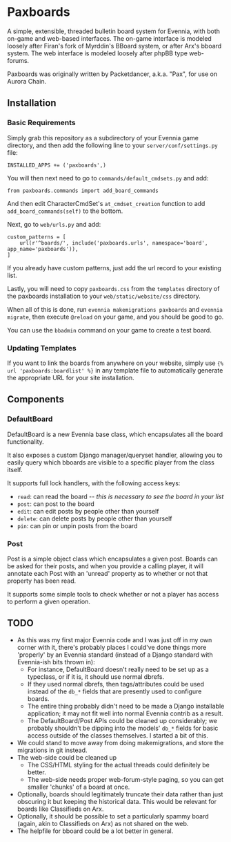 # Paxboards

A simple, extensible, threaded bulletin board system for Evennia, with both on-game and web-based interfaces.  The on-game interface is modeled loosely after Firan's fork of Myrddin's BBoard system, or after Arx's bboard system.  The web interface is modeled loosely after phpBB type web-forums.

Paxboards was originally written by Packetdancer, a.k.a. "Pax", for use on Aurora Chain.

## Installation

### Basic Requirements

Simply grab this repository as a subdirectory of your Evennia game directory, and then add the following line to your `server/conf/settings.py` file:

```
INSTALLED_APPS += ('paxboards',)
```

You will then next need to go to `commands/default_cmdsets.py` and add:

```
from paxboards.commands import add_board_commands
```

And then edit CharacterCmdSet's `at_cmdset_creation` function to add `add_board_commands(self)` to the bottom. 

Next, go to `web/urls.py` and add:

```
custom_patterns = [
    url(r'^boards/', include('paxboards.urls', namespace='board', app_name='paxboards')),
]
```

If you already have custom patterns, just add the url record to your existing list.

Lastly, you will need to copy `paxboards.css` from the `templates` directory of the paxboards installation to your `web/static/website/css` directory.

When all of this is done, run `evennia makemigrations paxboards` and `evennia migrate`, then execute `@reload` on your game, and you should be good to go.  

You can use the `bbadmin` command on your game to create a test board.

### Updating Templates

If you want to link the boards from anywhere on your website, simply use `{% url 'paxboards:boardlist' %}` in any template file to automatically generate the appropriate URL for your site installation.

## Components

### DefaultBoard

DefaultBoard is a new Evennia base class, which encapsulates all the board functionality.

It also exposes a custom Django manager/queryset handler, allowing you to easily query which bboards are visible to a specific player from the class itself.

It supports full lock handlers, with the following access keys:

* `read`: can read the board -- _this is necessary to see the board in your list_
* `post`: can post to the board
* `edit`: can edit posts by people other than yourself
* `delete`: can delete posts by people other than yourself
* `pin`: can pin or unpin posts from the board

### Post

Post is a simple object class which encapsulates a given post.  Boards can be asked for their posts, and when you provide a calling player, it will annotate each Post with an 'unread' property as to whether or not that property has been read.

It supports some simple tools to check whether or not a player has access to perform a given operation.

## TODO

* As this was my first major Evennia code and I was just off in my own corner with it, there's probably places I could've done things more 'properly' by an Evennia standard (instead of a Django standard with Evennia-ish bits thrown in):
	* For instance, DefaultBoard doesn't really need to be set up as a typeclass, or if it is, it should use normal dbrefs.
	* If they used normal dbrefs, then tags/attributes could be used instead of the `db_*` fields that are presently used to configure boards.
	* The entire thing probably didn't need to be made a Django installable application; it may not fit well into normal Evennia contrib as a result.
	* The DefaultBoard/Post APIs could be cleaned up considerably; we probably shouldn't be dipping into the models' `db_*` fields for basic access outside of the classes themselves.  I started a bit of this.
* We could stand to move away from doing makemigrations, and store the migrations in git instead. 
* The web-side could be cleaned up
	* The CSS/HTML styling for the actual threads could definitely be better.
	* The web-side needs proper web-forum-style paging, so you can get smaller 'chunks' of a board at once.
* Optionally, boards should legitimately truncate their data rather than just obscuring it but keeping the historical data.  This would be relevant for boards like Classifieds on Arx.
* Optionally, it should be possible to set a particularly spammy board (again, akin to Classifieds on Arx) as not shared on the web.
* The helpfile for bboard could be a lot better in general.
